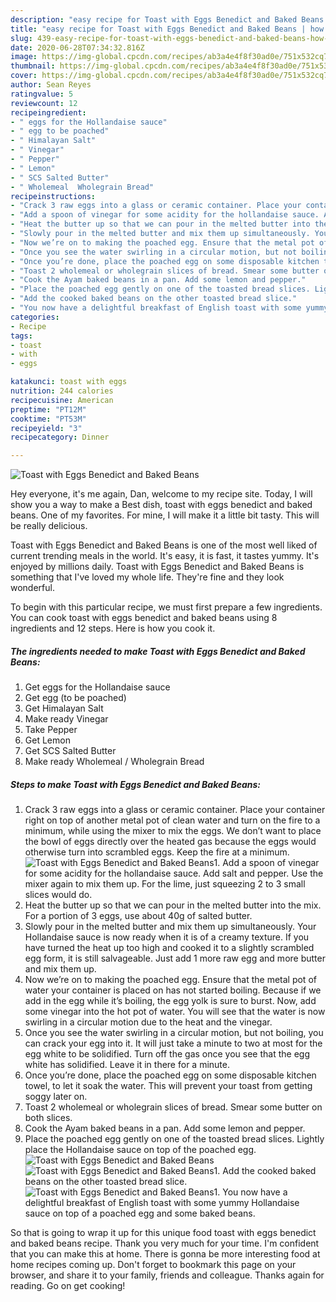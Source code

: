 ```yaml
---
description: "easy recipe for Toast with Eggs Benedict and Baked Beans | how to cook Toast with Eggs Benedict and Baked Beans"
title: "easy recipe for Toast with Eggs Benedict and Baked Beans | how to cook Toast with Eggs Benedict and Baked Beans"
slug: 439-easy-recipe-for-toast-with-eggs-benedict-and-baked-beans-how-to-cook-toast-with-eggs-benedict-and-baked-beans
date: 2020-06-28T07:34:32.816Z
image: https://img-global.cpcdn.com/recipes/ab3a4e4f8f30ad0e/751x532cq70/toast-with-eggs-benedict-and-baked-beans-recipe-main-photo.jpg
thumbnail: https://img-global.cpcdn.com/recipes/ab3a4e4f8f30ad0e/751x532cq70/toast-with-eggs-benedict-and-baked-beans-recipe-main-photo.jpg
cover: https://img-global.cpcdn.com/recipes/ab3a4e4f8f30ad0e/751x532cq70/toast-with-eggs-benedict-and-baked-beans-recipe-main-photo.jpg
author: Sean Reyes
ratingvalue: 5
reviewcount: 12
recipeingredient:
- " eggs for the Hollandaise sauce"
- " egg to be poached"
- " Himalayan Salt"
- " Vinegar"
- " Pepper"
- " Lemon"
- " SCS Salted Butter"
- " Wholemeal  Wholegrain Bread"
recipeinstructions:
- "Crack 3 raw eggs into a glass or ceramic container. Place your container right on top of another metal pot of clean water and turn on the fire to a minimum, while using the mixer to mix the eggs. We don’t want to place the bowl of eggs directly over the heated gas because the eggs would otherwise turn into scrambled eggs. Keep the fire at a minimum."
- "Add a spoon of vinegar for some acidity for the hollandaise sauce. Add salt and pepper. Use the mixer again to mix them up. For the lime, just squeezing 2 to 3 small slices would do."
- "Heat the butter up so that we can pour in the melted butter into the mix. For a portion of 3 eggs, use about 40g of salted butter."
- "Slowly pour in the melted butter and mix them up simultaneously. Your Hollandaise sauce is now ready when it is of a creamy texture. If you have turned the heat up too high and cooked it to a slightly scrambled egg form, it is still salvageable. Just add 1 more raw egg and more butter and mix them up."
- "Now we’re on to making the poached egg. Ensure that the metal pot of water your container is placed on has not started boiling. Because if we add in the egg while it’s boiling, the egg yolk is sure to burst. Now, add some vinegar into the hot pot of water. You will see that the water is now swirling in a circular motion due to the heat and the vinegar."
- "Once you see the water swirling in a circular motion, but not boiling, you can crack your egg into it. It will just take a minute to two at most for the egg white to be solidified. Turn off the gas once you see that the egg white has solidified. Leave it in there for a minute."
- "Once you’re done, place the poached egg on some disposable kitchen towel, to let it soak the water. This will prevent your toast from getting soggy later on."
- "Toast 2 wholemeal or wholegrain slices of bread. Smear some butter on both slices."
- "Cook the Ayam baked beans in a pan. Add some lemon and pepper."
- "Place the poached egg gently on one of the toasted bread slices. Lightly place the Hollandaise sauce on top of the poached egg."
- "Add the cooked baked beans on the other toasted bread slice."
- "You now have a delightful breakfast of English toast with some yummy Hollandaise sauce on top of a poached egg and some baked beans."
categories:
- Recipe
tags:
- toast
- with
- eggs

katakunci: toast with eggs 
nutrition: 244 calories
recipecuisine: American
preptime: "PT12M"
cooktime: "PT53M"
recipeyield: "3"
recipecategory: Dinner

---
```



![Toast with Eggs Benedict and Baked Beans](https://img-global.cpcdn.com/recipes/ab3a4e4f8f30ad0e/751x532cq70/toast-with-eggs-benedict-and-baked-beans-recipe-main-photo.jpg)

Hey everyone, it's me again, Dan, welcome to my recipe site. Today, I will show you a way to make a Best dish, toast with eggs benedict and baked beans. One of my favorites. For mine, I will make it a little bit tasty. This will be really delicious.

Toast with Eggs Benedict and Baked Beans is one of the most well liked of current trending meals in the world. It's easy, it is fast, it tastes yummy. It's enjoyed by millions daily. Toast with Eggs Benedict and Baked Beans is something that I've loved my whole life. They're fine and they look wonderful.




To begin with this particular recipe, we must first prepare a few ingredients. You can cook toast with eggs benedict and baked beans using 8 ingredients and 12 steps. Here is how you cook it.

<!--inarticleads1-->

##### The ingredients needed to make Toast with Eggs Benedict and Baked Beans:

1. Get  eggs for the Hollandaise sauce
1. Get  egg (to be poached)
1. Get  Himalayan Salt
1. Make ready  Vinegar
1. Take  Pepper
1. Get  Lemon
1. Get  SCS Salted Butter
1. Make ready  Wholemeal / Wholegrain Bread




<!--inarticleads2-->

##### Steps to make Toast with Eggs Benedict and Baked Beans:

1. Crack 3 raw eggs into a glass or ceramic container. Place your container right on top of another metal pot of clean water and turn on the fire to a minimum, while using the mixer to mix the eggs. We don’t want to place the bowl of eggs directly over the heated gas because the eggs would otherwise turn into scrambled eggs. Keep the fire at a minimum.
<img src="//assets-global.cpcdn.com/assets/icons/button_play-2c75c40dde080a61004c1f40b05d8f140eaff45d7e9e6481dc71c63d2e7c4909.png" alt="Toast with Eggs Benedict and Baked Beans">1. Add a spoon of vinegar for some acidity for the hollandaise sauce. Add salt and pepper. Use the mixer again to mix them up. For the lime, just squeezing 2 to 3 small slices would do.
1. Heat the butter up so that we can pour in the melted butter into the mix. For a portion of 3 eggs, use about 40g of salted butter.
1. Slowly pour in the melted butter and mix them up simultaneously. Your Hollandaise sauce is now ready when it is of a creamy texture. If you have turned the heat up too high and cooked it to a slightly scrambled egg form, it is still salvageable. Just add 1 more raw egg and more butter and mix them up.
1. Now we’re on to making the poached egg. Ensure that the metal pot of water your container is placed on has not started boiling. Because if we add in the egg while it’s boiling, the egg yolk is sure to burst. Now, add some vinegar into the hot pot of water. You will see that the water is now swirling in a circular motion due to the heat and the vinegar.
1. Once you see the water swirling in a circular motion, but not boiling, you can crack your egg into it. It will just take a minute to two at most for the egg white to be solidified. Turn off the gas once you see that the egg white has solidified. Leave it in there for a minute.
1. Once you’re done, place the poached egg on some disposable kitchen towel, to let it soak the water. This will prevent your toast from getting soggy later on.
1. Toast 2 wholemeal or wholegrain slices of bread. Smear some butter on both slices.
1. Cook the Ayam baked beans in a pan. Add some lemon and pepper.
1. Place the poached egg gently on one of the toasted bread slices. Lightly place the Hollandaise sauce on top of the poached egg.
<img src="//assets-global.cpcdn.com/assets/icons/button_play-2c75c40dde080a61004c1f40b05d8f140eaff45d7e9e6481dc71c63d2e7c4909.png" alt="Toast with Eggs Benedict and Baked Beans"><img src="//assets-global.cpcdn.com/assets/icons/button_play-2c75c40dde080a61004c1f40b05d8f140eaff45d7e9e6481dc71c63d2e7c4909.png" alt="Toast with Eggs Benedict and Baked Beans">1. Add the cooked baked beans on the other toasted bread slice.
<img src="//assets-global.cpcdn.com/assets/icons/button_play-2c75c40dde080a61004c1f40b05d8f140eaff45d7e9e6481dc71c63d2e7c4909.png" alt="Toast with Eggs Benedict and Baked Beans">1. You now have a delightful breakfast of English toast with some yummy Hollandaise sauce on top of a poached egg and some baked beans.




So that is going to wrap it up for this unique food toast with eggs benedict and baked beans recipe. Thank you very much for your time. I'm confident that you can make this at home. There is gonna be more interesting food at home recipes coming up. Don't forget to bookmark this page on your browser, and share it to your family, friends and colleague. Thanks again for reading. Go on get cooking!
